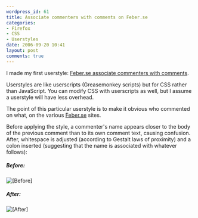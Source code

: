 ```yaml
---
wordpress_id: 61
title: Associate commenters with comments on Feber.se
categories:
- Firefox
- CSS
- Userstyles
date: 2006-09-20 10:41
layout: post
comments: true
---
```

I made my first userstyle: <a href="http://userstyles.org/style/show/996">Feber.se associate commenters with comments</a>.

Userstyles are like userscripts (Greasemonkey scripts) but for CSS rather than JavaScript. You can modify CSS with userscripts as well, but I assume a userstyle will have less overhead.

The point of this particular userstyle is to make it obvious who commented on what, on the various <a href="http://www.feber.se">Feber.se</a> sites.

<!--more-->

Before applying the style, a commenter's name appears closer to the body of the previous comment than to its own comment text, causing confusion. After, whitespace is adjusted (according to Gestalt laws of proximity) and a colon inserted (suggesting that the name is associated with whatever follows):

<h5>Before:</h5>
<img src="http://henrik.nyh.se/uploads/css-feber-before.png" alt="[Before]" />

<h5>After:</h5>
<img src="http://henrik.nyh.se/uploads/css-feber-after.png" alt="[After]" />
